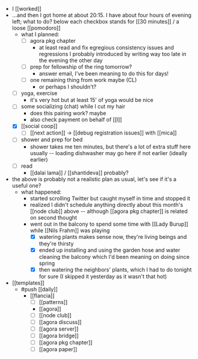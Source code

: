 - I [[worked]]
- …and then I got home at about 20:15. I have about four hours of evening left; what to do? below each checkbox stands for [[30 minutes]] / a loose [[pomodoro]]
  - what I planned:
    - [ ] agora pkg chapter
      - at least read and fix egregious consistency issues and regressions I probably introduced by writing way too late in the evening the other day
    - [ ] prep for fellowship of the ring tomorrow?
      - answer email, I've been meaning to do this for days!
    - [ ] one remaining thing from work maybe (CL)
      - or perhaps I shouldn't?
   - [ ] yoga, exercise
      - it's very hot but at least 15' of yoga would be nice
    - [ ] some socializing (chat) while I cut my hair
      - does this pairing work? maybe
      - also check payment on behalf of [[l]] 
    - [x] [[social coop]]
      - [ ] [[next action]] -> [[debug registration issues]] with [[mica]]
    - [ ] shower and prep for bed
      - shower takes me ten minutes, but there's a lot of extra stuff here usually -- loading dishwasher may go here if not earlier (ideally earlier)
    - [ ] read
      - [[dalai lama]] / [[shantideva]] probably?
- the above is probably not a realistic plan as usual, let's see if it's a useful one?
  - what happened:
    - started scrolling Twitter but caught myself in time and stopped it
    - realized I didn't schedule anything directly about this month's [[node club]] above -- although [[agora pkg chapter]] is related on second thought
    - went out in the balcony to spend some time with [[Lady Burup]] while [[Nils Frahm]] was playing
      - [x] watering plants makes sense now, they're living beings and they're thirsty
      - [x] ended up installing and using the garden hose and water cleaning the balcony which I'd been meaning on doing since spring
      - [x] then watering the neighbors' plants, which I had to do tonight for sure (I skipped it yesterday as it wasn't that hot)
- [[templates]]
  - #push [[daily]]
    - [[flancia]]
      - [ ] [[patterns]]
      - [[agora]]
      - [ ] [[node club]]
      - [ ] [[agora discuss]]
      - [ ] [[agora server]]
      - [ ] [[agora bridge]]
      - [ ] [[agora pkg chapter]]
      - [ ] [[agora paper]]
